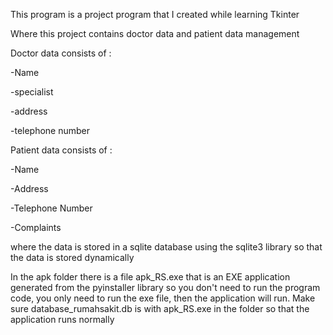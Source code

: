 This program is a project program that I created while learning Tkinter

Where this project contains doctor data and patient data management

Doctor data consists of :

-Name

-specialist

-address

-telephone number

Patient data consists of :

-Name

-Address

-Telephone Number

-Complaints

where the data is stored in a sqlite database using the sqlite3 library so that the data is stored dynamically

In the apk folder there is a file apk_RS.exe that is an EXE application generated from the pyinstaller library so you don't need to run the program code, you only need to run the exe file, then the application will run. Make sure database_rumahsakit.db is with apk_RS.exe in the folder so that the application runs normally
